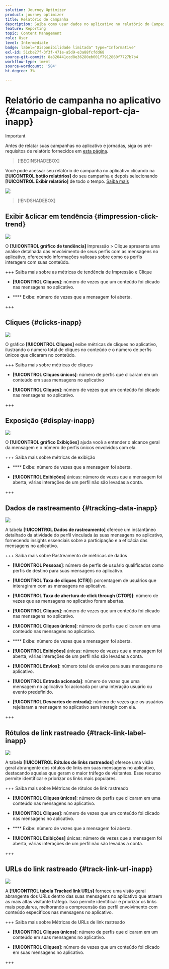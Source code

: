 ```yaml
---
solution: Journey Optimizer
product: journey optimizer
title: Relatório de campanha
description: Saiba como usar dados no aplicativo no relatório do Campaign
feature: Reporting
topic: Content Management
role: User
level: Intermediate
badge: label="Disponibilidade limitada" type="Informative"
exl-id: 51cbe27f-3f3f-471e-a5d9-e3a88fcfdd68
source-git-commit: 8a820441ccd8e36280eb001f7912860f7727b7b4
workflow-type: tm+mt
source-wordcount: '584'
ht-degree: 3%

---
```


# Relatório de campanha no aplicativo {#campaign-global-report-cja-inapp}

>[!IMPORTANT]
>
>Antes de relatar suas campanhas no aplicativo e jornadas, siga os pré-requisitos de relatório fornecidos em [esta página](../in-app/inapp-configuration.md#experiment-prerequisites).

>[!BEGINSHADEBOX]

Você pode acessar seu relatório de campanha no aplicativo clicando na **[!UICONTROL botão relatórios]** do seu campanha e depois selecionando **[!UICONTROL Exibir relatório]** de todo o tempo. [Saiba mais](report-gs-cja.md)

![](assets/report-access.png)

>[!ENDSHADEBOX]

## Exibir &amp;clicar em tendência {#impression-click-trend}

![](assets/cja-inapp-impressions-click.png)

O **[!UICONTROL gráfico de tendência]** Impressão > Clique apresenta uma análise detalhada das envolvimento de seus perfis com as mensagens no aplicativo, oferecendo informações valiosas sobre como os perfis interagem com suas conteúdo.

+++ Saiba mais sobre as métricas de tendência de Impressão e Clique

* **[!UICONTROL Cliques]**: número de vezes que um conteúdo foi clicado nas mensagens no aplicativo.

* **** Exibe: número de vezes que a mensagem foi aberta.

+++

## Cliques {#clicks-inapp}

![](assets/cja-campaign-inapp-clicks.png)

O gráfico **[!UICONTROL Cliques]** exibe métricas de cliques no aplicativo, ilustrando o número total de cliques no conteúdo e o número de perfis únicos que clicaram no conteúdo.

+++ Saiba mais sobre métricas de cliques

* **[!UICONTROL Cliques únicos]**: número de perfis que clicaram em um conteúdo em suas mensagens no aplicativo

* **[!UICONTROL Cliques]**: número de vezes que um conteúdo foi clicado nas mensagens no aplicativo.

+++

## Exposição {#display-inapp}

![](assets/cja-campaign-inapp-displays.png)

O **[!UICONTROL gráfico Exibições]** ajuda você a entender o alcance geral da mensagem e o número de perfis únicos envolvidos com ela.

+++ Saiba mais sobre métricas de exibição

* **** Exibe: número de vezes que a mensagem foi aberta.

* **[!UICONTROL Exibições]** únicas: número de vezes que a mensagem foi aberta, várias interações de um perfil não são levadas a conta.

+++

## Dados de rastreamento {#tracking-data-inapp}

![](assets/cja-campaign-inapp-tracking-data.png)

A tabela **[!UICONTROL Dados de rastreamento]** oferece um instantâneo detalhado da atividade do perfil vinculada às suas mensagens no aplicativo, fornecendo insights essenciais sobre a participação e a eficácia das mensagens no aplicativo.

+++ Saiba mais sobre Rastreamento de métricas de dados

* **[!UICONTROL Pessoas]**: número de perfis de usuário qualificados como perfis de destino para suas mensagens no aplicativo.

* **[!UICONTROL Taxa de cliques (CTR)]**: porcentagem de usuários que interagiram com as mensagens no aplicativo.

* **[!UICONTROL Taxa de abertura de click through (CTOR)]**: número de vezes que as mensagens no aplicativo foram abertas.

* **[!UICONTROL Cliques]**: número de vezes que um conteúdo foi clicado nas mensagens no aplicativo.

* **[!UICONTROL Cliques únicos]**: número de perfis que clicaram em uma conteúdo nas mensagens no aplicativo.

* **** Exibe: número de vezes que a mensagem foi aberta.

* **[!UICONTROL Exibições]** únicas: número de vezes que a mensagem foi aberta, várias interações de um perfil não são levadas a conta.

* **[!UICONTROL Envios]**: número total de envios para suas mensagens no aplicativo.

* **[!UICONTROL Entrada acionada]**: número de vezes que uma mensagem no aplicativo foi acionada por uma interação usuário ou evento predefinido.

* **[!UICONTROL Descartes de entrada]**: número de vezes que os usuários rejeitaram a mensagem no aplicativo sem interagir com ela.


+++

## Rótulos de link rastreado {#track-link-label-inapp}

![](assets/cja-inapp-tracked-link-labels.png)

A tabela **[!UICONTROL Rótulos de links rastreados]** oferece uma visão geral abrangente dos rótulos de links em suas mensagens no aplicativo, destacando aquelas que geram o maior tráfego de visitantes. Esse recurso permite identificar e priorizar os links mais populares.

+++ Saiba mais sobre Métricas de rótulos de link rastreado

* **[!UICONTROL Cliques únicos]**: número de perfis que clicaram em uma conteúdo nas mensagens no aplicativo.

* **[!UICONTROL Cliques]**: número de vezes que um conteúdo foi clicado nas mensagens no aplicativo.

* **** Exibe: número de vezes que a mensagem foi aberta.

* **[!UICONTROL Exibições]** únicas: número de vezes que a mensagem foi aberta, várias interações de um perfil não são levadas a conta.

+++

## URLs do link rastreado {#track-link-url-inapp}

![](assets/cja-inapp-tracked-link-urls.png)

A **[!UICONTROL tabela Tracked link URLs]** fornece uma visão geral abrangente dos URLs dentro das suas mensagens no aplicativo que atraem as mais altas visitante tráfego. Isso permite identificar e priorizar os links mais populares, melhorando a compreensão das perfil envolvimento com conteúdo específicos nas mensagens no aplicativo.

+++ Saiba mais sobre Métricas de URLs de link rastreado

* **[!UICONTROL Cliques únicos]**: número de perfis que clicaram em um conteúdo em suas mensagens no aplicativo.

* **[!UICONTROL Cliques]**: número de vezes que um conteúdo foi clicado em suas mensagens no aplicativo.

+++

